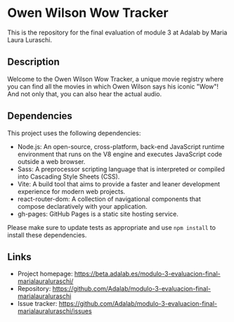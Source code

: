 # Owen Wilson Wow Tracker

This is the repository for the final evaluation of module 3 at Adalab by Maria Laura Luraschi.

## Description

Welcome to the Owen Wilson Wow Tracker, a unique movie registry where you can find all the movies in which Owen Wilson says his iconic "Wow"! And not only that, you can also hear the actual audio.

## Dependencies

This project uses the following dependencies:

- Node.js: An open-source, cross-platform, back-end JavaScript runtime environment that runs on the V8 engine and executes JavaScript code outside a web browser.
- Sass: A preprocessor scripting language that is interpreted or compiled into Cascading Style Sheets (CSS).
- Vite: A build tool that aims to provide a faster and leaner development experience for modern web projects.
- react-router-dom: A collection of navigational components that compose declaratively with your application.
- gh-pages: GitHub Pages is a static site hosting service.

Please make sure to update tests as appropriate and use `npm install` to install these dependencies.


## Links

- Project homepage: https://beta.adalab.es/modulo-3-evaluacion-final-marialauraluraschi/
- Repository: https://github.com/Adalab/modulo-3-evaluacion-final-marialauraluraschi
- Issue tracker: https://github.com/Adalab/modulo-3-evaluacion-final-marialauraluraschi/issues

